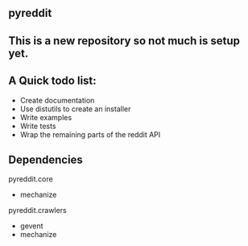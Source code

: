 pyreddit
--------

This is a new repository so not much is setup yet. 
----

A Quick todo list:
----

* Create documentation
* Use distutils to create an installer
* Write examples
* Write tests
* Wrap the remaining parts of the reddit API

Dependencies
----

pyreddit.core

* mechanize

pyreddit.crawlers

* gevent
* mechanize